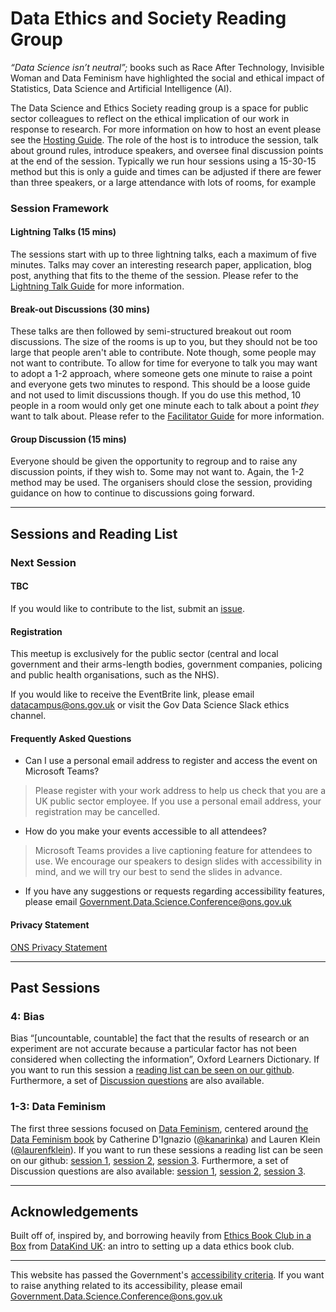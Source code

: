 # Data Ethics and Society Reading Group

_“Data Science isn’t neutral”;_ books such as Race After Technology, Invisible Woman and Data Feminism have highlighted the social and ethical impact of Statistics, Data Science and Artificial Intelligence (AI).

The Data Science and Ethics Society reading group is a space for public sector colleagues to reflect on the ethical implication of our work in response to research. For more information on how to host an event please see the [Hosting Guide](Guides/Hosting-Guide.md). The role of the host is to introduce the session, talk about ground rules, introduce speakers, and oversee final discussion points at the end of the session. Typically we run hour sessions using a 15-30-15 method but this is only a guide and times can be adjusted if there are fewer than three speakers, or a large attendance with lots of rooms, for example

### Session Framework

#### Lightning Talks (15 mins)

The sessions start with up to three lightning talks, each a maximum of five minutes. Talks may cover an interesting research paper, application, blog post, anything that fits to the theme of the session. Please refer to the [Lightning Talk Guide](Guides/Lightning-Talk-Guide.md) for more information.

#### Break-out Discussions (30 mins)

These talks are then followed by semi-structured breakout out room discussions. The size of the rooms is up to you, but they should not be too large that people aren't able to contribute. Note though, some people may not want to contribute. To allow for time for everyone to talk you may want to adopt a 1-2 approach, where someone gets one minute to raise a point and everyone gets two minutes to respond. This should be a loose guide and not used to limit discussions though. If you do use this method, 10 people in a room would only get one minute each to talk about a point *they* want to talk about. Please refer to the [Facilitator Guide](Guides/Facilitator-Guide.md) for more information.

#### Group Discussion (15 mins)

Everyone should be given the opportunity to regroup and to raise any discussion points, if they wish to. Some may not want to. Again, the 1-2 method may be used. The organisers should close the session, providing guidance on how to continue to discussions going forward.

---

## Sessions and Reading List

### Next Session

#### TBC

If you would like to contribute to the list, submit an [issue](https://github.com/datasciencecampus/ethics_society_reading_group/issues).

#### Registration

This meetup is exclusively for the public sector (central and local government and their arms-length bodies, government companies, policing and public health organisations, such as the NHS).

If you would like to receive the EventBrite link, please email [datacampus@ons.gov.uk](datacampus@ons.gov.uk) or visit the Gov Data Science Slack ethics channel.

#### Frequently Asked Questions

- Can I use a personal email address to register and access the event on Microsoft Teams?

> Please register with your work address to help us check that you are a UK public sector employee. If you use a personal email address, your registration may be cancelled.

- How do you make your events accessible to all attendees?

> Microsoft Teams provides a live captioning feature for attendees to use. We encourage our speakers to design slides with accessibility in mind, and we will try our best to send the slides in advance.

- If you have any suggestions or requests regarding accessibility features, please email Government.Data.Science.Conference@ons.gov.uk

#### Privacy Statement

[ONS Privacy Statement](https://www.ons.gov.uk/aboutus/transparencyandgovernance/dataprotection/privacyinformationforourstakeholders)


---

## Past Sessions

### 4: Bias 

Bias “[uncountable, countable] the fact that the results of research or an experiment are not accurate because a particular factor has not been considered when collecting the information”, Oxford Learners Dictionary. If you want to run this session a [reading list can be seen on our github](Sessions/Bias_in_Data_Science/Session_4/bias_research_list.md). Furthermore, a set of [Discussion questions](Sessions/Bias_in_Data_Science/Session_4/questions.md) are also available.

### 1-3: Data Feminism

The first three sessions focused on [Data Feminism](https://github.com/datasciencecampus/ethics_society_reading_group/tree/main/Sessions/Data_feminism), centered around [the Data Feminism book](https://data-feminism.mitpress.mit.edu/) by
Catherine D'Ignazio ([@kanarinka](https://twitter.com/kanarinka)) and Lauren Klein ([@laurenfklein](https://twitter.com/laurenfklein)). If you want to run these sessions a reading list can be seen on our github: [session 1](Sessions/Data_Feminism/Session_1/1_Data-Feminism-Part-1.md), [session 2](Sessions/Data_Feminism/Session_2/2_Reflecting-on-Practice.md), [session 3](Sessions/Data_Feminism/Session_3/3_Data-Feminism-Part-2.md). Furthermore, a set of Discussion questions are also available: [session 1](Sessions/Data_Feminism/Session_1/Session-1-Facilitator-Qs.md), [session 2](Sessions/Data_Feminism/Session_2/Session-2-Facilitator-Qs.md), [session 3](Sessions/Data_Feminism/Session_3/Session-3-Facilitator-Qs.md).

---

## Acknowledgements

Built off of, inspired by, and borrowing heavily from [Ethics Book Club in a
Box](https://github.com/DataKind-UK/data-ethics-book-club-in-a-box) from [DataKind UK](https://datakind.org.uk/): an intro to setting up a data ethics book club.

---

This website has passed the Government's [accessibility criteria](https://www.gov.uk/service-manual/helping-people-to-use-your-service/understanding-wcag). If you want to raise anything related to its accessibility, please email Government.Data.Science.Conference@ons.gov.uk
